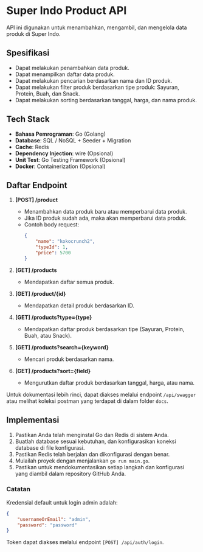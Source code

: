 # Super Indo Product API

API ini digunakan untuk menambahkan, mengambil, dan mengelola data produk di Super Indo.

## Spesifikasi

-   Dapat melakukan penambahkan data produk.
-   Dapat menampilkan daftar data produk.
-   Dapat melakukan pencarian berdasarkan nama dan ID produk.
-   Dapat melakukan filter produk berdasarkan tipe produk: Sayuran, Protein, Buah, dan Snack.
-   Dapat melakukan sorting berdasarkan tanggal, harga, dan nama produk.

## Tech Stack

-   **Bahasa Pemrograman**: Go (Golang)
-   **Database**: SQL / NoSQL + Seeder + Migration
-   **Cache**: Redis
-   **Dependency Injection**: wire (Opsional)
-   **Unit Test**: Go Testing Framework (Opsional)
-   **Docker**: Containerization (Opsional)

## Daftar Endpoint

1. **[POST] /product**

    - Menambahkan data produk baru atau memperbarui data produk.
    - Jika ID produk sudah ada, maka akan memperbarui data produk.
    - Contoh body request:
        ```json
        {
            "name": "kokocrunch2",
            "typeId": 1,
            "price": 5700
        }
        ```

2. **[GET] /products**

    - Mendapatkan daftar semua produk.

3. **[GET] /product/{id}**

    - Mendapatkan detail produk berdasarkan ID.

4. **[GET] /products?type={type}**

    - Mendapatkan daftar produk berdasarkan tipe (Sayuran, Protein, Buah, atau Snack).

5. **[GET] /products?search={keyword}**

    - Mencari produk berdasarkan nama.

6. **[GET] /products?sort={field}**
    - Mengurutkan daftar produk berdasarkan tanggal, harga, atau nama.

Untuk dokumentasi lebih rinci, dapat diakses melalui endpoint `/api/swagger` atau melihat koleksi postman yang terdapat di dalam folder `docs`.

## Implementasi

1. Pastikan Anda telah menginstal Go dan Redis di sistem Anda.
2. Buatlah database sesuai kebutuhan, dan konfigurasikan koneksi database di file konfigurasi.
3. Pastikan Redis telah berjalan dan dikonfigurasi dengan benar.
4. Mulailah proyek dengan menjalankan `go run main.go`.
5. Pastikan untuk mendokumentasikan setiap langkah dan konfigurasi yang diambil dalam repository GitHub Anda.

### Catatan

Kredensial default untuk login admin adalah:

```json
{
    "usernameOrEmail": "admin",
    "password": "password"
}
```

Token dapat diakses melalui endpoint `[POST] /api/auth/login`.
